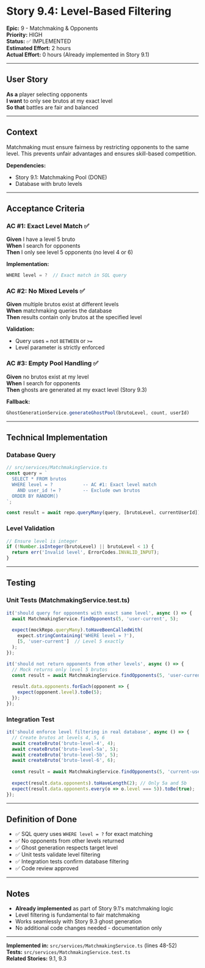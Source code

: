 # Story 9.4: Level-Based Filtering

**Epic:** 9 - Matchmaking & Opponents  
**Priority:** HIGH  
**Status:** ✅ IMPLEMENTED  
**Estimated Effort:** 2 hours  
**Actual Effort:** 0 hours (Already implemented in Story 9.1)

---

## User Story

**As a** player selecting opponents  
**I want** to only see brutos at my exact level  
**So that** battles are fair and balanced

---

## Context

Matchmaking must ensure fairness by restricting opponents to the same level. This prevents unfair advantages and ensures skill-based competition.

**Dependencies:**
- Story 9.1: Matchmaking Pool (DONE)
- Database with bruto levels

---

## Acceptance Criteria

### AC #1: Exact Level Match ✅
**Given** I have a level 5 bruto  
**When** I search for opponents  
**Then** I only see level 5 opponents (no level 4 or 6)

**Implementation:**
```typescript
WHERE level = ?  // Exact match in SQL query
```

### AC #2: No Mixed Levels ✅
**Given** multiple brutos exist at different levels  
**When** matchmaking queries the database  
**Then** results contain only brutos at the specified level

**Validation:**
- Query uses `=` not `BETWEEN` or `>=`
- Level parameter is strictly enforced

### AC #3: Empty Pool Handling ✅
**Given** no brutos exist at my level  
**When** I search for opponents  
**Then** ghosts are generated at my exact level (Story 9.3)

**Fallback:**
```typescript
GhostGenerationService.generateGhostPool(brutoLevel, count, userId)
```

---

## Technical Implementation

### Database Query
```typescript
// src/services/MatchmakingService.ts
const query = `
  SELECT * FROM brutos 
  WHERE level = ?           -- AC #1: Exact level match
    AND user_id != ?        -- Exclude own brutos
  ORDER BY RANDOM()
`;

const result = await repo.queryMany(query, [brutoLevel, currentUserId]);
```

### Level Validation
```typescript
// Ensure level is integer
if (!Number.isInteger(brutoLevel) || brutoLevel < 1) {
  return err('Invalid level', ErrorCodes.INVALID_INPUT);
}
```

---

## Testing

### Unit Tests (MatchmakingService.test.ts)
```typescript
it('should query for opponents with exact same level', async () => {
  await MatchmakingService.findOpponents(5, 'user-current', 5);
  
  expect(mockRepo.queryMany).toHaveBeenCalledWith(
    expect.stringContaining('WHERE level = ?'),
    [5, 'user-current']  // Level 5 exactly
  );
});

it('should not return opponents from other levels', async () => {
  // Mock returns only level 5 brutos
  const result = await MatchmakingService.findOpponents(5, 'user-current');
  
  result.data.opponents.forEach(opponent => {
    expect(opponent.level).toBe(5);
  });
});
```

### Integration Test
```typescript
it('should enforce level filtering in real database', async () => {
  // Create brutos at levels 4, 5, 6
  await createBruto('bruto-level-4', 4);
  await createBruto('bruto-level-5a', 5);
  await createBruto('bruto-level-5b', 5);
  await createBruto('bruto-level-6', 6);
  
  const result = await MatchmakingService.findOpponents(5, 'current-user');
  
  expect(result.data.opponents).toHaveLength(2); // Only 5a and 5b
  expect(result.data.opponents.every(o => o.level === 5)).toBe(true);
});
```

---

## Definition of Done

- ✅ SQL query uses `WHERE level = ?` for exact matching
- ✅ No opponents from other levels returned
- ✅ Ghost generation respects target level
- ✅ Unit tests validate level filtering
- ✅ Integration tests confirm database filtering
- ✅ Code review approved

---

## Notes

- **Already implemented** as part of Story 9.1's matchmaking logic
- Level filtering is fundamental to fair matchmaking
- Works seamlessly with Story 9.3 ghost generation
- No additional code changes needed - documentation only

---

**Implemented in:** `src/services/MatchmakingService.ts` (lines 48-52)  
**Tests:** `src/services/MatchmakingService.test.ts`  
**Related Stories:** 9.1, 9.3
